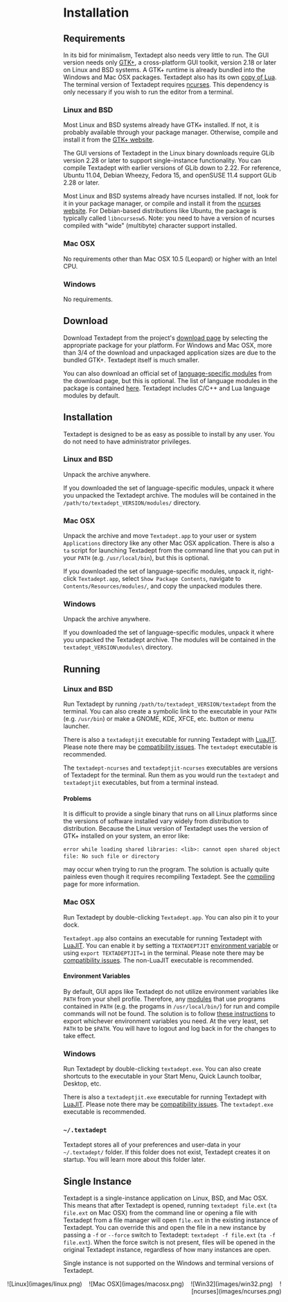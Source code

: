 # Installation

## Requirements

In its bid for minimalism, Textadept also needs very little to run. The GUI
version needs only [GTK+][], a cross-platform GUI toolkit, version 2.18 or later
on Linux and BSD systems. A GTK+ runtime is already bundled into the Windows
and Mac OSX packages. Textadept also has its own [copy of Lua][]. The terminal
version of Textadept requires [ncurses][]. This dependency is only necessary if
you wish to run the editor from a terminal.

[GTK+]: http://gtk.org
[copy of Lua]: 11_Scripting.html#Lua.Configuration
[ncurses]: http://invisible-island.net/ncurses/ncurses.html

### Linux and BSD

Most Linux and BSD systems already have GTK+ installed. If not, it is probably
available through your package manager. Otherwise, compile and install it from
the [GTK+ website][].

The GUI versions of Textadept in the Linux binary downloads require GLib version
2.28 or later to support single-instance functionality. You can compile
Textadept with earlier versions of GLib down to 2.22. For reference, Ubuntu
11.04, Debian Wheezy, Fedora 15, and openSUSE 11.4 support GLib 2.28 or later.

Most Linux and BSD systems already have ncurses installed. If not, look for it in
your package manager, or compile and install it from the [ncurses website][].
For Debian-based distributions like Ubuntu, the package is typically called
`libncursesw5`. Note: you need to have a version of ncurses compiled with "wide"
(multibyte) character support installed.

[GTK+ website]: http://www.gtk.org/download-linux.html
[ncurses website]: http://invisible-island.net/ncurses/#download_ncurses

### Mac OSX

No requirements other than Mac OSX 10.5 (Leopard) or higher with an Intel CPU.

### Windows

No requirements.

## Download

Download Textadept from the project's [download page][] by selecting the
appropriate package for your platform. For Windows and Mac OSX, more than 3/4 of
the download and unpackaged application sizes are due to the bundled GTK+.
Textadept itself is much smaller.

You can also download an official set of [language-specific modules][] from the
download page, but this is optional. The list of language modules in the package
is contained [here][]. Textadept includes C/C++ and Lua language modules by
default.

[download page]: http://foicica.com/textadept/download
[language-specific modules]: 07_Modules.html#Language-Specific
[here]: http://foicica.com/hg

## Installation

Textadept is designed to be as easy as possible to install by any user. You do
not need to have administrator privileges.

### Linux and BSD

Unpack the archive anywhere.

If you downloaded the set of language-specific modules, unpack it where you
unpacked the Textadept archive. The modules will be contained in the
`/path/to/textadept_VERSION/modules/` directory.

### Mac OSX

Unpack the archive and move `Textadept.app` to your user or system
`Applications` directory like any other Mac OSX application. There is also a
`ta` script for launching Textadept from the command line that you can put in
your `PATH` (e.g. `/usr/local/bin`), but this is optional.

If you downloaded the set of language-specific modules, unpack it, right-click
`Textadept.app`, select `Show Package Contents`, navigate to
`Contents/Resources/modules/`, and copy the unpacked modules there.

### Windows

Unpack the archive anywhere.

If you downloaded the set of language-specific modules, unpack it where you
unpacked the Textadept archive. The modules will be contained in the
`textadept_VERSION\modules\` directory.

## Running

### Linux and BSD

Run Textadept by running `/path/to/textadept_VERSION/textadept` from the
terminal. You can also create a symbolic link to the executable in your `PATH`
(e.g. `/usr/bin`) or make a GNOME, KDE, XFCE, etc. button or menu launcher.

There is also a `textadeptjit` executable for running Textadept with [LuaJIT][].
Please note there may be [compatibility issues][]. The `textadept` executable is
recommended.

The `textadept-ncurses` and `textadeptjit-ncurses` executables are versions of
Textadept for the terminal. Run them as you would run the `textadept` and
`textadeptjit` executables, but from a terminal instead.

[LuaJIT]: http://luajit.org
[compatibility issues]: 11_Scripting.html#LuaJIT

#### Problems

It is difficult to provide a single binary that runs on all Linux platforms
since the versions of software installed vary widely from distribution to
distribution. Because the Linux version of Textadept uses the version of GTK+
installed on your system, an error like:

    error while loading shared libraries: <lib>: cannot open shared object
    file: No such file or directory

may occur when trying to run the program. The solution is actually quite
painless even though it requires recompiling Textadept. See the [compiling][]
page for more information.

[compiling]: 12_Compiling.html

### Mac OSX

Run Textadept by double-clicking `Textadept.app`. You can also pin it to your
dock.

`Textadept.app` also contains an executable for running Textadept with
[LuaJIT][]. You can enable it by setting a `TEXTADEPTJIT`
[environment variable](#Environment.Variables) or using `export TEXTADEPTJIT=1`
in the terminal. Please note there may be [compatibility issues][]. The
non-LuaJIT executable is recommended.

[LuaJIT]: http://luajit.org
[compatibility issues]: 11_Scripting.html#LuaJIT

#### Environment Variables

By default, GUI apps like Textadept do not utilize environment variables like
`PATH` from your shell profile. Therefore, any [modules][] that use programs
contained in `PATH` (e.g. the progams in `/usr/local/bin/`) for run and compile
commands will not be found. The solution is to follow [these instructions][] to
export whichever environment variables you need. At the very least, set `PATH`
to be `$PATH`. You will have to logout and log back in for the changes to take
effect.

[modules]: 07_Modules.html
[these instructions]: http://developer.apple.com/library/mac/#qa/qa1067/_index.html

### Windows

Run Textadept by double-clicking `textadept.exe`. You can also create shortcuts
to the executable in your Start Menu, Quick Launch toolbar, Desktop, etc.

There is also a `textadeptjit.exe` executable for running Textadept with
[LuaJIT][]. Please note there may be [compatibility issues][]. The
`textadept.exe` executable is recommended.

[LuaJIT]: http://luajit.org
[compatibility issues]: 11_Scripting.html#LuaJIT

### `~/.textadept`

Textadept stores all of your preferences and user-data in your `~/.textadept/`
folder. If this folder does not exist, Textadept creates it on startup. You will
learn more about this folder later.

## Single Instance

Textadept is a single-instance application on Linux, BSD, and Mac OSX. This
means that after Textadept is opened, running `textadept file.ext`
(`ta file.ext` on Mac OSX) from the command line or opening a file with
Textadept from a file manager will open `file.ext` in the existing instance of
Textadept. You can override this and open the file in a new instance by passing
a `-f` or `--force` switch to Textadept: `textadept -f file.ext`
(`ta -f file.ext`). When the force switch is not present, files will be opened
in the original Textadept instance, regardless of how many instances are open.

Single instance is not supported on the Windows and terminal versions of
Textadept.

<span style="display: block; text-align: right; margin-left: -10em;">
![Linux](images/linux.png)
&nbsp;&nbsp;
![Mac OSX](images/macosx.png)
&nbsp;&nbsp;
![Win32](images/win32.png)
&nbsp;&nbsp;
![ncurses](images/ncurses.png)
</span>
